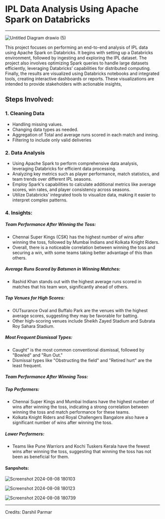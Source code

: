 # IPL Data Analysis Using Apache Spark on Databricks
-------------------------------------------------------------

![Untitled Diagram drawio (5)](https://github.com/user-attachments/assets/6cf2b8ae-b376-448d-8eed-a16f0527b6b4)

This project focuses on performing an end-to-end analysis of IPL data using Apache Spark on Databricks. It begins with setting up a Databricks environment, followed by ingesting and exploring the IPL dataset. The project also involves optimizing Spark queries to handle large datasets efficiently, leveraging Databricks’ capabilities for distributed computing. Finally, the results are visualized using Databricks notebooks and integrated tools, creating interactive dashboards or reports. These visualizations are intended to provide stakeholders with actionable insights, 


## Steps Involved:
### 1. Cleaning Data
- Handling missing values.
- Changing data types as needed.
- Aggregation of Total and average runs scored in each match and inning.
- Filtering to include only valid deliveries 

### 2. Data Analysis
- Using Apache Spark to perform comprehensive data analysis, leveraging Databricks for efficient data processing.
- Analyzing key metrics such as player performance, match statistics, and team trends over different IPL seasons.
- Employ Spark's capabilities to calculate additional metrics like average scores, win rates, and player consistency across seasons.
- Utilize Databricks’ integrated tools to visualize data, making it easier to interpret complex patterns.

### 4. Insights:
##### Team Performance After Winning the Toss:
- Chennai Super Kings (CSK) has the highest number of wins after winning the toss, followed by Mumbai Indians and Kolkata Knight Riders.
- Overall, there is a noticeable correlation between winning the toss and securing a win, with some teams taking better advantage of this than others.

##### Average Runs Scored by Batsmen in Winning Matches:
- Rashid Khan stands out with the highest average runs scored in matches that his team won, significantly ahead of others.

##### Top Venues for High Scores:
- OUTsurance Oval and Buffalo Park are the venues with the highest average scores, suggesting they may be favorable for batting.
- Other high-scoring venues include Sheikh Zayed Stadium and Subrata Roy Sahara Stadium.

##### Most Frequent Dismissal Types:
- Caught" is the most common conventional dismissal, followed by "Bowled" and "Run Out."
- Dismissal types like "Obstructing the field" and "Retired hurt" are the least frequent.

##### Team Performance After Winning Toss:
##### Top Performers:
- Chennai Super Kings and Mumbai Indians have the highest number of wins after winning the toss, indicating a strong correlation between winning the toss and match performance for these teams.
- Kolkata Knight Riders and Royal Challengers Bangalore also have a significant number of wins after winning the toss.
##### Lower Performers:
- Teams like Pune Warriors and Kochi Tuskers Kerala have the fewest wins after winning the toss, suggesting that winning the toss has not been as beneficial for them.



#### Sanpshots:
![Screenshot 2024-08-08 180103](https://github.com/user-attachments/assets/969fedf8-9be2-43d3-8cf4-e81a66aad1d6)

![Screenshot 2024-08-08 180123](https://github.com/user-attachments/assets/c5e36b5f-14fb-4770-a0d9-fd097fe6085b)

 
![Screenshot 2024-08-08 180739](https://github.com/user-attachments/assets/94cbf08a-0331-409d-b74e-85c807e4f086)


----------------------------------------------------------------
Credits: Darshil Parmar
